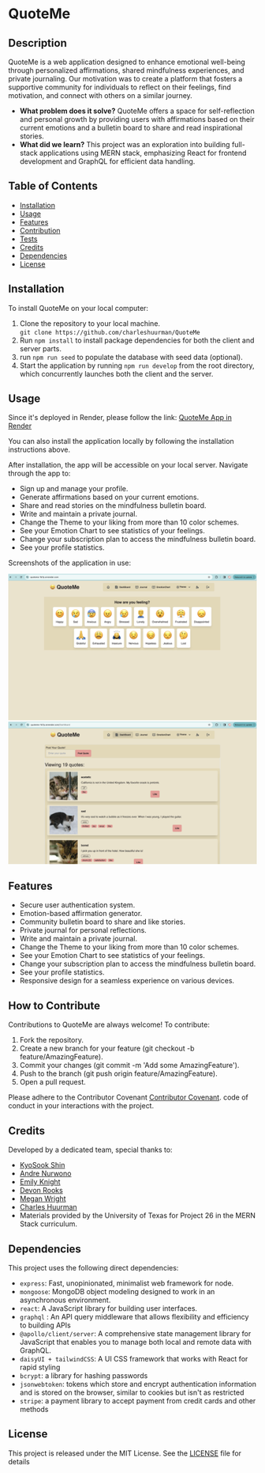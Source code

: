 # QuoteMe

## Description

QuoteMe is a web application designed to enhance emotional well-being through personalized affirmations, shared mindfulness experiences, and private journaling. Our motivation was to create a platform that fosters a supportive community for individuals to reflect on their feelings, find motivation, and connect with others on a similar journey.

- **What problem does it solve?** QuoteMe offers a space for self-reflection and personal growth by providing users with affirmations based on their current emotions and a bulletin board to share and read inspirational stories.
- **What did we learn?** This project was an exploration into building full-stack applications using MERN stack, emphasizing React for frontend development and GraphQL for efficient data handling.

## Table of Contents

- [Installation](#installation)
- [Usage](#usage)
- [Features](#features)
- [Contribution](#how-to-contribute)
- [Tests](#tests)
- [Credits](#credits)
- [Dependencies](#dependencies)
- [License](#license)

## Installation

To install QuoteMe on your local computer:

1. Clone the repository to your local machine.\
   `git clone https://github.com/charleshuurman/QuoteMe`
2. Run `npm install` to install package dependencies for both the client and server parts.
3. run `npm run seed` to populate the database with seed data (optional).
4. Start the application by running `npm run develop` from the root directory, which concurrently launches both the client and the server.

## Usage

Since it's deployed in Render, please follow the link: [QuoteMe App in Render](https://quoteme-1b7p.onrender.com/)

You can also install the application locally by following the installation instructions above.

After installation, the app will be accessible on your local server. Navigate through the app to:

- Sign up and manage your profile.
- Generate affirmations based on your current emotions.
- Share and read stories on the mindfulness bulletin board.
- Write and maintain a private journal.
- Change the Theme to your liking from more than 10 color schemes.
- See your Emotion Chart to see statistics of your feelings. 
- Change your subscription plan to access the mindfulness bulletin board.
- See your profile statistics.

Screenshots of the application in use:

![QuoteMe Home Page](client/src/assets/ScreenshotB.png)
![QuoteMe Bulletin Board](client/src/assets/ScreenshotA.png)

## Features

- Secure user authentication system.
- Emotion-based affirmation generator.
- Community bulletin board to share and like stories.
- Private journal for personal reflections.
- Write and maintain a private journal.
- Change the Theme to your liking from more than 10 color schemes.
- See your Emotion Chart to see statistics of your feelings. 
- Change your subscription plan to access the mindfulness bulletin board.
- See your profile statistics.
- Responsive design for a seamless experience on various devices.

## How to Contribute

Contributions to QuoteMe are always welcome! To contribute:

1. Fork the repository.
2. Create a new branch for your feature (git checkout -b feature/AmazingFeature).
3. Commit your changes (git commit -m 'Add some AmazingFeature').
4. Push to the branch (git push origin feature/AmazingFeature).
5. Open a pull request.

Please adhere to the Contributor Covenant [Contributor Covenant](https://www.contributor-covenant.org/). code of conduct in your interactions with the project.

## Credits

Developed by a dedicated team, special thanks to:

- [KyoSook Shin](https://github.com/alla0810)
- [Andre Nurwono](https://github.com/andrenrwn)
- [Emily Knight](https://github.com/emilygknight)
- [Devon Rooks](https://github.com/diffwentstrokes)
- [Megan Wright](https://github.com/mmw18)
- [Charles Huurman](https://github.com/charleshuurman)
- Materials provided by the University of Texas for Project 26 in the MERN Stack curriculum.

## Dependencies

This project uses the following direct dependencies:

- `express`: Fast, unopinionated, minimalist web framework for node.
- `mongoose`: MongoDB object modeling designed to work in an asynchronous environment.
- `react`: A JavaScript library for building user interfaces.
- `graphql` : An API query middleware that allows flexibility and efficiency to building APIs
- `@apollo/client/server`: A comprehensive state management library for JavaScript that enables you to manage both local and remote data with GraphQL.
- `daisyUI + tailwindCSS`: A UI CSS framework that works with React for rapid styling
- `bcrypt`: a library for hashing passwords
- `jsonwebtoken`: tokens which store and encrypt authentication information and is stored on the browser, similar to cookies but isn't as restricted
- `stripe`: a payment library to accept payment from credit cards and other methods

## License
This project is released under the MIT License. See the [LICENSE](LICENSE.md) file for details
